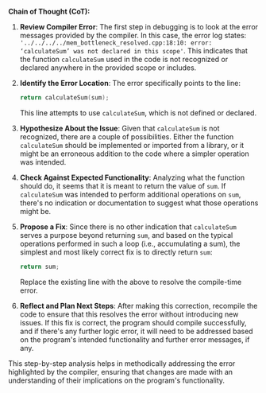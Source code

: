 **Chain of Thought (CoT):**

1. **Review Compiler Error**: The first step in debugging is to look at the error messages provided by the compiler. In this case, the error log states: `'../../../../mem_bottleneck_resolved.cpp:18:10: error: ‘calculateSum’ was not declared in this scope'`. This indicates that the function `calculateSum` used in the code is not recognized or declared anywhere in the provided scope or includes.

2. **Identify the Error Location**: The error specifically points to the line:
   ```cpp
   return calculateSum(sum);
   ```
   This line attempts to use `calculateSum`, which is not defined or declared.

3. **Hypothesize About the Issue**: Given that `calculateSum` is not recognized, there are a couple of possibilities. Either the function `calculateSum` should be implemented or imported from a library, or it might be an erroneous addition to the code where a simpler operation was intended.

4. **Check Against Expected Functionality**: Analyzing what the function should do, it seems that it is meant to return the value of `sum`. If `calculateSum` was intended to perform additional operations on `sum`, there's no indication or documentation to suggest what those operations might be.

5. **Propose a Fix**: Since there is no other indication that `calculateSum` serves a purpose beyond returning `sum`, and based on the typical operations performed in such a loop (i.e., accumulating a sum), the simplest and most likely correct fix is to directly return `sum`:
   ```cpp
   return sum;
   ```
   Replace the existing line with the above to resolve the compile-time error.

6. **Reflect and Plan Next Steps**: After making this correction, recompile the code to ensure that this resolves the error without introducing new issues. If this fix is correct, the program should compile successfully, and if there's any further logic error, it will need to be addressed based on the program's intended functionality and further error messages, if any.

This step-by-step analysis helps in methodically addressing the error highlighted by the compiler, ensuring that changes are made with an understanding of their implications on the program's functionality.